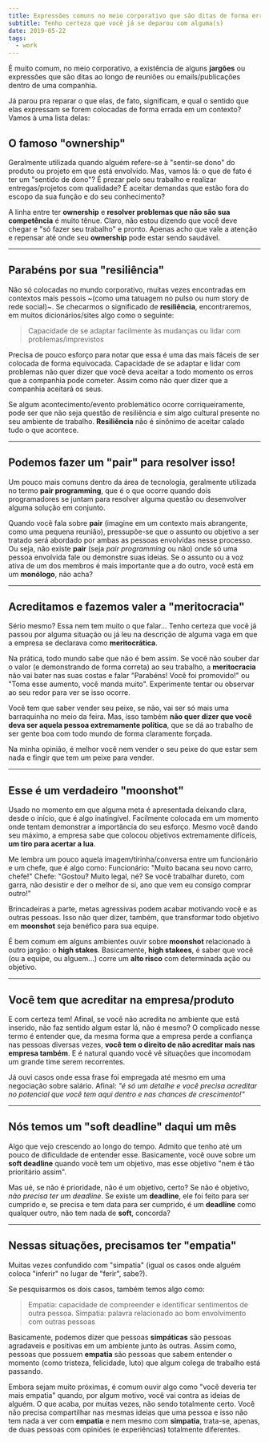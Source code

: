 ```yaml
---
title: Expressões comuns no meio corporativo que são ditas de forma errada
subtitle: Tenho certeza que você já se deparou com alguma(s)
date: 2019-05-22
tags:
  - work
---
```


É muito comum, no meio corporativo, a existência de alguns **jargões** ou expressões que são ditas ao longo de reuniões ou emails/publicações dentro de uma companhia.

Já parou pra reparar o que elas, de fato, significam, e qual o sentido que elas expressam se forem colocadas de forma errada em um contexto? Vamos à uma lista delas:

## O famoso "ownership"

Geralmente utilizada quando alguém refere-se à "sentir-se dono" do produto ou projeto em que está envolvido.
Mas, vamos lá: o que de fato é ter um "sentido de dono"? É prezar pelo seu trabalho e realizar entregas/projetos com qualidade? É aceitar demandas que estão fora do escopo da sua função e do seu conhecimento?

A linha entre ter **ownership** e **resolver problemas que não são sua competência** é muito tênue.
Claro, não estou dizendo que você deve chegar e "só fazer seu trabalho" e pronto. Apenas acho que vale a atenção e repensar até onde seu **ownership** pode estar sendo saudável.

___

## Parabéns por sua "resiliência"

Não só colocadas no mundo corporativo, muitas vezes encontradas em contextos mais pessois ~(como uma tatuagem no pulso ou num story de rede social)~.
Se checarmos o significado de **resiliência**, encontraremos, em muitos dicionários/sites algo como o seguinte:

> Capacidade de se adaptar facilmente às mudanças ou lidar com problemas/imprevistos

Precisa de pouco esforço para notar que essa é uma das mais fáceis de ser colocada de forma equivocada.
Capacidade de se adaptar e lidar com problemas não quer dizer que você deva aceitar a todo momento os erros que a companhia pode cometer. Assim como não quer dizer que a companhia aceitará os seus.

Se algum acontecimento/evento problemático ocorre corriqueiramente, pode ser que não seja questão de resiliência e sim algo cultural presente no seu ambiente de trabalho. **Resiliência** não é sinônimo de aceitar calado tudo o que acontece.

___

## Podemos fazer um "pair" para resolver isso!

Um pouco mais comuns dentro da área de tecnologia, geralmente utilizada no termo **pair programming**, que é o que ocorre quando dois programadores se juntam para resolver alguma questão ou desenvolver alguma solução em conjunto.

Quando você fala sobre **pair** (imagine em um contexto mais abrangente, como uma pequena reunião), pressupõe-se que o assunto ou objetivo a ser tratado será abordado por ambas as pessoas envolvidas nesse processo. Ou seja, não existe **pair** (seja *pair programming* ou não) onde só uma pessoa envolvida fale ou demonstre suas ideias. Se o assunto ou a voz ativa de um dos membros é mais importante que a do outro, você está em um **monólogo**, não acha?

___

## Acreditamos e fazemos valer a "meritocracia"

Sério mesmo? Essa nem tem muito o que falar...
Tenho certeza que você já passou por alguma situação ou já leu na descrição de alguma vaga em que a empresa se declarava como **meritocrática**.

Na prática, todo mundo sabe que não é bem assim. Se você não souber dar o valor (e demonstrando de forma correta) ao seu trabalho, a **meritocracia** não vai bater nas suas costas e falar "Parabéns! Você foi promovido!" ou "Toma esse aumento, você manda muito". Experimente tentar ou observar ao seu redor para ver se isso ocorre.

Você tem que saber vender seu peixe, se não, vai ser só mais uma barraquinha no meio da feira.
Mas, isso também **não quer dizer que você deva ser aquela pessoa extremamente política**, que se dá ao trabalho de ser gente boa com todo mundo de forma claramente forçada.

Na minha opinião, é melhor você nem vender o seu peixe do que estar sem nada e fingir que tem um peixe para vender.

___

## Esse é um verdadeiro "moonshot"

Usado no momento em que alguma meta é apresentada deixando clara, desde o início, que é algo inatingível. Facilmente colocada em um momento onde tentam demonstrar a importância do seu esforço. Mesmo você dando seu máximo, a empresa sabe que colocou objetivos extremamente difíceis, **um tiro para acertar a lua**.

Me lembra um pouco aquela imagem/tirinha/conversa entre um funcionário e um chefe, que é algo como:
Funcionário: "Muito bacana seu novo carro, chefe!"
Chefe: "Gostou? Muito legal, né? Se você trabalhar dureto, com garra, não desistir e der o melhor de si, ano que vem eu consigo comprar outro!"

Brincadeiras a parte, metas agressivas podem acabar motivando você e as outras pessoas. Isso não quer dizer, também, que transformar todo objetivo em **moonshot** seja benéfico para sua equipe.

É bem comum em alguns ambientes ouvir sobre **moonshot** relacionado à outro jargão: o **high stakes**. 
Basicamente, **high stakees**, é saber que você (ou a equipe, ou alguem...) corre um **alto risco** com determinada ação ou objetivo.

___

## Você tem que acreditar na empresa/produto

E com certeza tem! Afinal, se você não acredita no ambiente que está inserido, não faz sentido algum estar lá, não é mesmo?
O complicado nesse termo é entender que, da mesma forma que a empresa perde a confiança nas pessoas diversas vezes, **você tem o direito de não acreditar mais nas empresa também**. E é natural quando você vê situações que incomodam um grande time serem recorrentes.

Já ouvi casos onde essa frase foi empregada até mesmo em uma negociação sobre salário. Afinal: *"é só um detalhe e você precisa acreditar no potencial que você tem aqui dentro e nas chances de crescimento!"*
___

## Nós temos um "soft deadline" daqui um mês

Algo que vejo crescendo ao longo do tempo. Admito que tenho até um pouco de dificuldade de entender esse.
Basicamente, você ouve sobre um **soft deadline** quando você tem um objetivo, mas esse objetivo "nem é tão prioritário assim".

Mas ué, se não é prioridade, não é um objetivo, certo? Se não é objetivo, *não precisa ter um deadline*.
Se existe um **deadline**, ele foi feito para ser cumprido e, se precisa e tem data para ser cumprido, é um **deadline** como qualquer outro, não tem nada de **soft**, concorda?

___

## Nessas situações, precisamos ter "empatia"

Muitas vezes confundido com "simpatia" (igual os casos onde alguém coloca "inferir" no lugar de "ferir", sabe?).

Se pesquisarmos os dois casos, também temos algo como:

> Empatia: capacidade de compreender e identificar sentimentos de outra pessoa.
> Simpatia: palavra relacionado ao bom envolvimento com outras pessoas

Basicamente, podemos dizer que pessoas **simpáticas** são pessoas agradaveis e positivas em um ambiente junto às outras. Assim como, pessoas que possuem **empatia** são pessoas que sabem entender o momento (como tristeza, felicidade, luto) que algum colega de trabalho está passando.

Embora sejam muito próximas, é comum ouvir algo como "você deveria ter mais empatia" quando, por algum motivo, você vai contra as ideias de alguém. O que acaba, por muitas vezes, não sendo totalmente certo. Você não precisa compartilhar nas mesmas ideias que uma pessoa e isso não tem nada a ver com **empatia** e nem mesmo com **simpatia**, trata-se, apenas, de duas pessoas com opiniões (e experiências) totalmente diferentes.
